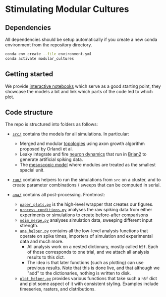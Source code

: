 # Stimulating Modular Cultures


## Dependencies

All dependencies should be setup automatically if you create a new conda environment from the repository directory.
```bash
conda env create --file environment.yml
conda activate modular_cultures
```

## Getting started
We provide [interactive notebooks](notebooks) which serve as a good starting point, they showcase the models a bit and link which parts of the code led to which plot.


## Code structure
The repo is structured into folders as follows:

- [`src/`](src) contains the models for all simulations. In particular:
    - Merged and modular [topologies](src/topology.py) using axon growth algorithm proposed by Orlandi et al.
    - Leaky integrate and fire [neuron dynamics](src/quadratic_integrate_and_fire.py) that run in [Brian2](https://brian2.readthedocs.io/en/stable/) to generate artificial spiking data.
    - The [mesoscopic model](src/mesoscopic_model.py) where modules are treated as the smallest spacial unit.

- [`run/`](run) contains helpers to run the simulations from `src` on a cluster, and to create parameter combinations / sweeps that can be computed in serial.

- [`ana/`](ana) contains all post-processing. Frontmost:
    - [`paper_plots.py`](ana/paper_plots.py) is the high-level wrapper that creates our figures.
    - [`process_conditions.py`](ana/process_conditions.py) analyses the raw spiking data from either experiments or simulations to create before-after comparisons
    - [`ndim_merge.py`](ana/ndim_merge.py) analyses simulation data, sweeping different input strength.
    - [`ana_helper.py`](ana/ana_helper.py) contains all the low-level analysis functions that operate on spike times, importers of simulation and experimental data and much more.
        * All analysis work on a nested dictionary, mostly  called `h5f`. Each of those corresponds to one trial, and we attach all analysis results to this dict.
        * The idea is that later functions (such as plotting) can use previous results. Note that this is done live, and that although we "add" to the dictionaries, nothing is written to disk.
    - [`plot_helper.py`](ana/plot_helper.py) provides various functions that take such a `h5f` dict and plot some aspect of it with consistent styling. Examples include timeseries, rasters, and distributions.

